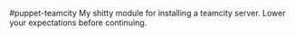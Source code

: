 #puppet-teamcity
My shitty module for installing a teamcity server. Lower your expectations before continuing.